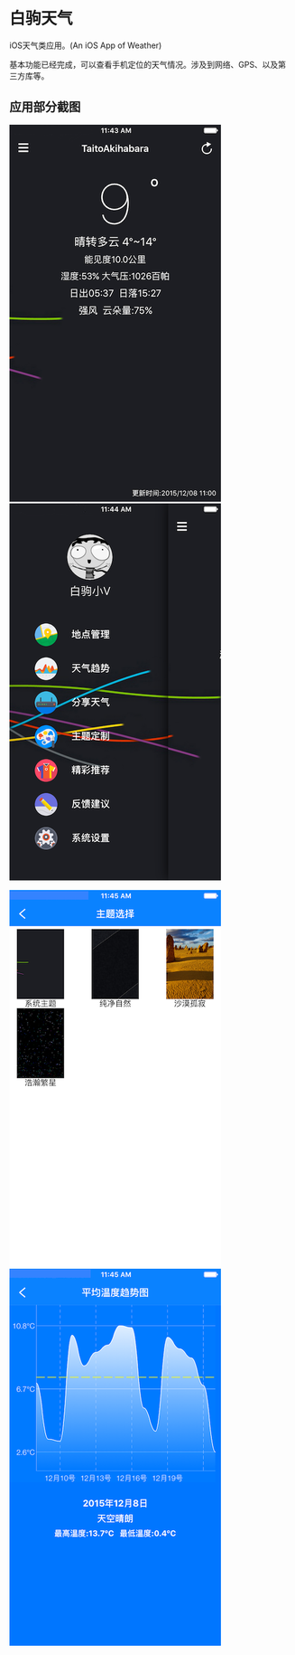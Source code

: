 # 白驹天气

iOS天气类应用。(An iOS App of Weather)

基本功能已经完成，可以查看手机定位的天气情况。涉及到网络、GPS、以及第三方库等。

## 应用部分截图

![image01](https://raw.githubusercontent.com/MrVokie/WhitePonyWeather/master/AppScreenShot/image01.png)     ![image02](https://raw.githubusercontent.com/MrVokie/WhitePonyWeather/master/AppScreenShot/image02.png)

![image03](https://raw.githubusercontent.com/MrVokie/WhitePonyWeather/master/AppScreenShot/image03.png)     ![image04](https://raw.githubusercontent.com/MrVokie/WhitePonyWeather/master/AppScreenShot/image04.png)



